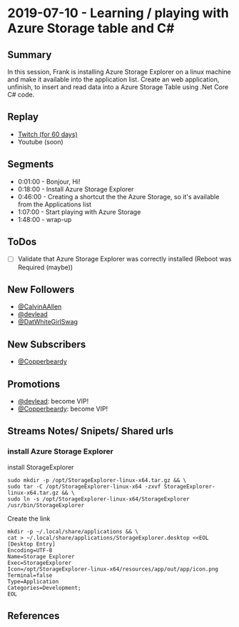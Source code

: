 
# 2019-07-10 - Learning / playing with  Azure Storage table and C# 

Summary
-------

In this session, Frank is installing Azure Storage Explorer on a linux machine and make it available into the application list. Create an web application, unfinish, to insert and read data into a Azure Storage Table using .Net Core C# code. 

Replay
------

- [Twitch (for 60 days)](https://www.twitch.tv/videos/450796119)
- Youtube (soon)


Segments
--------

- 0:01:00 - Bonjour, Hi!
- 0:18:00 - Install Azure Storage Explorer
- 0:46:00 - Creating a shortcut the the Azure Storage, so it's available from the Applications list
- 1:07:00  - Start playing with Azure Storage
- 1:48:00 - wrap-up


ToDos
-----
- [ ] Validate that Azure Storage Explorer was correctly installed (Reboot was Required (maybe))


New Followers
-------------

- [@CalvinAAllen](https://www.twitch.tv/CalvinAAllen)
- [@devlead](https://www.twitch.tv/devlead)
- [@DatWhiteGirlSwag](https://www.twitch.tv/DatWhiteGirlSwag)


New Subscribers
---------------

- [@Copperbeardy](https://www.twitch.tv/Copperbeardy)


Promotions
------

- [@devlead](https://www.twitch.tv/devlead):  become VIP!
- [@Copperbeardy](https://www.twitch.tv/Copperbeardy):  become VIP!



Streams Notes/ Snipets/ Shared urls
-----------------------------------

### install Azure Storage Explorer

install StorageExplorer

    sudo mkdir -p /opt/StorageExplorer-linux-x64.tar.gz && \
    sudo tar -C /opt/StorageExplorer-linux-x64 -zxvf StorageExplorer-linux-x64.tar.gz && \
    sudo ln -s /opt/StorageExplorer-linux-x64/StorageExplorer /usr/bin/StorageExplorer

Create the link

    mkdir -p ~/.local/share/applications && \
    cat > ~/.local/share/applications/StorageExplorer.desktop <<EOL
    [Desktop Entry]
    Encoding=UTF-8
    Name=Storage Explorer
    Exec=StorageExplorer
    Icon=/opt/StorageExplorer-linux-x64/resources/app/out/app/icon.png
    Terminal=false
    Type=Application
    Categories=Development;
    EOL



References
----------

